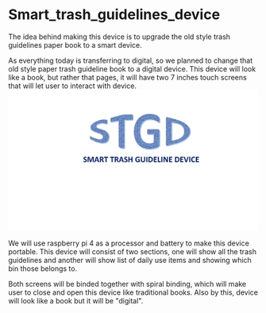 # Smart_trash_guidelines_device

The idea behind making this device is to upgrade the old style trash guidelines paper book to a smart device.

As everything today is transferring to digital, so we planned to change that old style paper trash guideline book to a digital 
device. This device will look like a book, but rather that pages, it will have two 7 inches touch screens that will let user 
to interact with device.
![](readm.jpg)

We will use raspberry pi 4 as a processor and battery to make this device portable. This device will consist of two sections, 
one will show all the trash guidelines and another will show list of daily use items and showing which bin those belongs to.

Both screens will be binded together with spiral binding, which will make user to close and open this device like traditional
books. Also by this, device will look like a book but it will be "digital".

